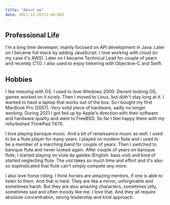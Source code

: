 ```yaml
---
title: "About me"
date: 2021-12-26T21:49:08Z
---
```


## Professional Life
I'm a long time developer, mainly focused on API development in Java. Later on I became full stack by adding JavaScript. I love working with cloud (in my case it's AWS). Later on I became Technical Lead for couple of years and recently CTO. I also used to enjoy tinkering with Objective-C and Swift.

## Hobbies
I like messing with OS. I used to love Windows 2000. Decent looking OS, games worked on it nicely. Then I moved to Linux, but didn't stay long at it. I wanted to have a laptop that works out of the box. So I bought my first MacBook Pro (2007). Very solid piece of hardware, sadly no longer working. During 2021 I got fed up by Apple's direction with their software and hardware quality and went to FreeBSD. So far I feel happy there with my refurbished ThinkPad T470.

I love playing baroque music. And a bit of renaissance music as well. I used to be a flute player for many years. I played on modern flute and I used to be a member of a marching band for couple of years. Then I switched to baroque flute and never looked again. After couple of years on baroque flute, I started playing on viola da gamba (English: bass viol) and kind of started neglecting flute. The viol takes so much time and effort and it's also so sophisticated that flute can't simply compete any more.

I also love horse riding. I think horses are amazing mentors, if one is able to listen to them. And that is hard. They are like a mirror, unforgivable and sometimes harsh. But they are also amazing characters, sometimes jolly, sometimes sad and often moody like me. I love that. And they all require absolute concentration, strong leadership and kind approach.
